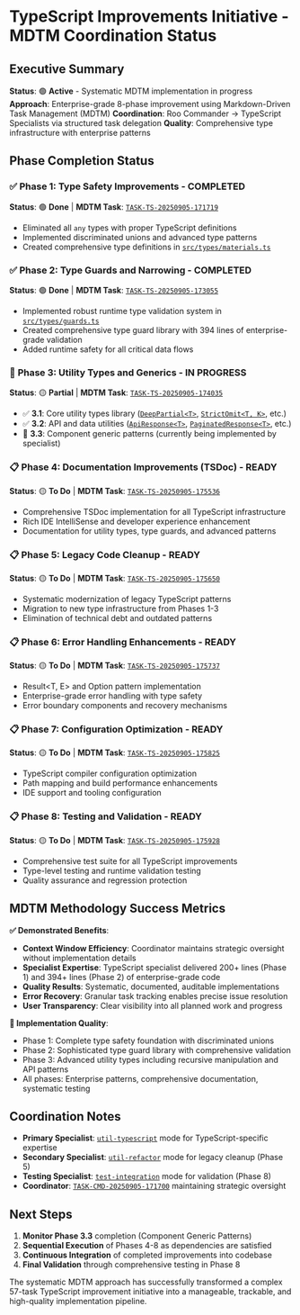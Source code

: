 # TypeScript Improvements Initiative - MDTM Coordination Status

## Executive Summary

**Status**: 🟢 **Active** - Systematic MDTM implementation in progress
**Approach**: Enterprise-grade 8-phase improvement using Markdown-Driven Task Management (MDTM)
**Coordination**: Roo Commander → TypeScript Specialists via structured task delegation
**Quality**: Comprehensive type infrastructure with enterprise patterns

## Phase Completion Status

### ✅ **Phase 1: Type Safety Improvements** - **COMPLETED**
**Status**: 🟢 **Done** | **MDTM Task**: [`TASK-TS-20250905-171719`](.roopm/tasks/TYPESCRIPT_IMPROVEMENTS/TASK-TS-20250905-171719.md)
- Eliminated all `any` types with proper TypeScript definitions
- Implemented discriminated unions and advanced type patterns
- Created comprehensive type definitions in [`src/types/materials.ts`](src/types/materials.ts)

### ✅ **Phase 2: Type Guards and Narrowing** - **COMPLETED**
**Status**: 🟢 **Done** | **MDTM Task**: [`TASK-TS-20250905-173055`](.roopm/tasks/TYPESCRIPT_IMPROVEMENTS/TASK-TS-20250905-173055.md)
- Implemented robust runtime type validation system in [`src/types/guards.ts`](src/types/guards.ts)
- Created comprehensive type guard library with 394 lines of enterprise-grade validation
- Added runtime safety for all critical data flows

### 🔄 **Phase 3: Utility Types and Generics** - **IN PROGRESS**
**Status**: 🟡 **Partial** | **MDTM Task**: [`TASK-TS-20250905-174035`](.roopm/tasks/TYPESCRIPT_IMPROVEMENTS/TASK-TS-20250905-174035.md)
- ✅ **3.1**: Core utility types library ([`DeepPartial<T>`](src/types/utilities.ts:20), [`StrictOmit<T, K>`](src/types/utilities.ts:85), etc.)
- ✅ **3.2**: API and data utilities ([`ApiResponse<T>`](src/types/utilities.ts:588), [`PaginatedResponse<T>`](src/types/utilities.ts:651), etc.)
- 🔄 **3.3**: Component generic patterns (currently being implemented by specialist)

### 📋 **Phase 4: Documentation Improvements (TSDoc)** - **READY**
**Status**: 🟡 **To Do** | **MDTM Task**: [`TASK-TS-20250905-175536`](.roopm/tasks/TYPESCRIPT_IMPROVEMENTS/TASK-TS-20250905-175536.md)
- Comprehensive TSDoc implementation for all TypeScript infrastructure
- Rich IDE IntelliSense and developer experience enhancement
- Documentation for utility types, type guards, and advanced patterns

### 📋 **Phase 5: Legacy Code Cleanup** - **READY**
**Status**: 🟡 **To Do** | **MDTM Task**: [`TASK-TS-20250905-175650`](.roopm/tasks/TYPESCRIPT_IMPROVEMENTS/TASK-TS-20250905-175650.md)
- Systematic modernization of legacy TypeScript patterns
- Migration to new type infrastructure from Phases 1-3
- Elimination of technical debt and outdated patterns

### 📋 **Phase 6: Error Handling Enhancements** - **READY**
**Status**: 🟡 **To Do** | **MDTM Task**: [`TASK-TS-20250905-175737`](.roopm/tasks/TYPESCRIPT_IMPROVEMENTS/TASK-TS-20250905-175737.md)
- Result<T, E> and Option<T> pattern implementation
- Enterprise-grade error handling with type safety
- Error boundary components and recovery mechanisms

### 📋 **Phase 7: Configuration Optimization** - **READY**
**Status**: 🟡 **To Do** | **MDTM Task**: [`TASK-TS-20250905-175825`](.roopm/tasks/TYPESCRIPT_IMPROVEMENTS/TASK-TS-20250905-175825.md)
- TypeScript compiler configuration optimization
- Path mapping and build performance enhancements
- IDE support and tooling configuration

### 📋 **Phase 8: Testing and Validation** - **READY**
**Status**: 🟡 **To Do** | **MDTM Task**: [`TASK-TS-20250905-175928`](.roopm/tasks/TYPESCRIPT_IMPROVEMENTS/TASK-TS-20250905-175928.md)
- Comprehensive test suite for all TypeScript improvements
- Type-level testing and runtime validation testing
- Quality assurance and regression protection

## MDTM Methodology Success Metrics

**✅ Demonstrated Benefits**:
- **Context Window Efficiency**: Coordinator maintains strategic oversight without implementation details
- **Specialist Expertise**: TypeScript specialist delivered 200+ lines (Phase 1) and 394+ lines (Phase 2) of enterprise-grade code
- **Quality Results**: Systematic, documented, auditable implementations
- **Error Recovery**: Granular task tracking enables precise issue resolution
- **User Transparency**: Clear visibility into all planned work and progress

**🔧 Implementation Quality**:
- Phase 1: Complete type safety foundation with discriminated unions
- Phase 2: Sophisticated type guard library with comprehensive validation
- Phase 3: Advanced utility types including recursive manipulation and API patterns
- All phases: Enterprise patterns, comprehensive documentation, systematic testing

## Coordination Notes

- **Primary Specialist**: [`util-typescript`](util-typescript) mode for TypeScript-specific expertise
- **Secondary Specialist**: [`util-refactor`](util-refactor) mode for legacy cleanup (Phase 5)
- **Testing Specialist**: [`test-integration`](test-integration) mode for validation (Phase 8)
- **Coordinator**: [`TASK-CMD-20250905-171700`](TASK-CMD-20250905-171700) maintaining strategic oversight

## Next Steps

1. **Monitor Phase 3.3** completion (Component Generic Patterns)
2. **Sequential Execution** of Phases 4-8 as dependencies are satisfied
3. **Continuous Integration** of completed improvements into codebase
4. **Final Validation** through comprehensive testing in Phase 8

The systematic MDTM approach has successfully transformed a complex 57-task TypeScript improvement initiative into a manageable, trackable, and high-quality implementation pipeline.